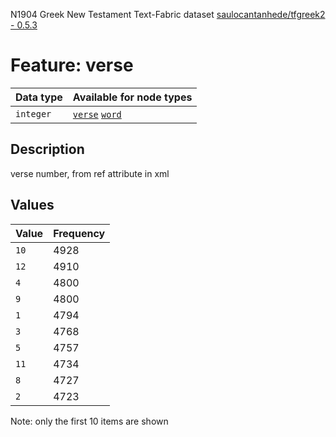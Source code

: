 <p>N1904 Greek New Testament Text-Fabric dataset <a href="https://github.com/saulocantanhede/tfgreek2">saulocantanhede/tfgreek2 - 0.5.3</a></p>

<h1>Feature: verse</h1>

<table>
<thead>
<tr>
  <th>Data type</th>
  <th>Available for node types</th>
</tr>
</thead>
<tbody>
<tr>
  <td><code>integer</code></td>
  <td><A HREF="featurebynodetype.md#verse"><code>verse</code></A> <A HREF="featurebynodetype.md#word"><code>word</code></A></td>
</tr>
</tbody>
</table>

<h2>Description</h2>

<p>verse number, from ref attribute in xml</p>

<h2>Values</h2>

<table>
<thead>
<tr>
  <th>Value</th>
  <th>Frequency</th>
</tr>
</thead>
<tbody>
<tr>
  <td><code>10</code></td>
  <td>4928</td>
</tr>
<tr>
  <td><code>12</code></td>
  <td>4910</td>
</tr>
<tr>
  <td><code>4</code></td>
  <td>4800</td>
</tr>
<tr>
  <td><code>9</code></td>
  <td>4800</td>
</tr>
<tr>
  <td><code>1</code></td>
  <td>4794</td>
</tr>
<tr>
  <td><code>3</code></td>
  <td>4768</td>
</tr>
<tr>
  <td><code>5</code></td>
  <td>4757</td>
</tr>
<tr>
  <td><code>11</code></td>
  <td>4734</td>
</tr>
<tr>
  <td><code>8</code></td>
  <td>4727</td>
</tr>
<tr>
  <td><code>2</code></td>
  <td>4723</td>
</tr>
</tbody>
</table>

<p>Note: only the first 10 items are shown</p>
